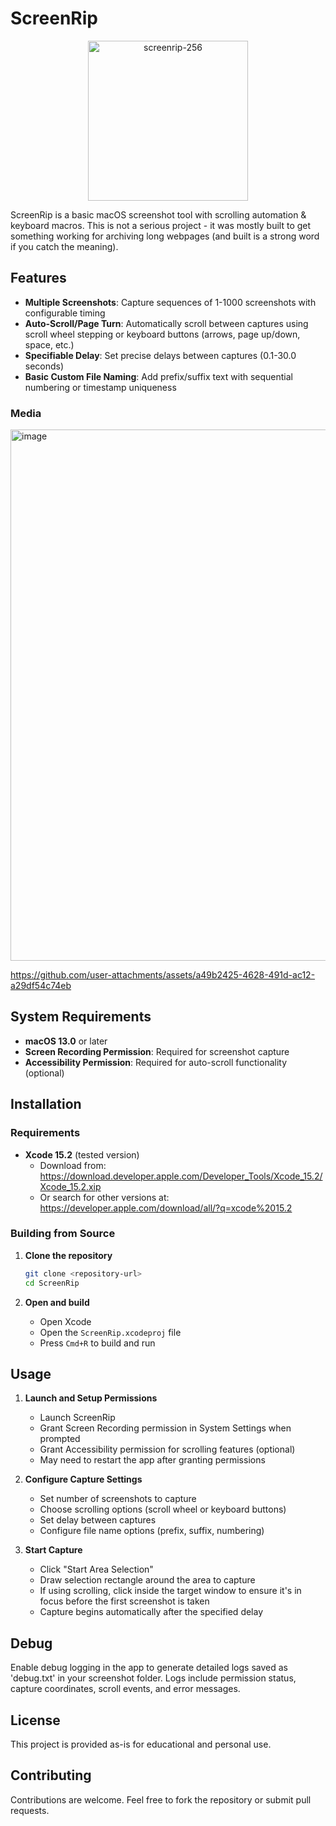 # ScreenRip 

<p align="center"><img width="256" height="256" alt="screenrip-256" src="https://github.com/user-attachments/assets/2613ec87-4906-4a4a-a28c-9550b2b19ac7" /></p>


ScreenRip is a basic macOS screenshot tool with scrolling automation & keyboard macros. This is not a serious project - it was mostly built to get something working for archiving long webpages (and built is a strong word if you catch the meaning).
## Features

- **Multiple Screenshots**: Capture sequences of 1-1000 screenshots with configurable timing
- **Auto-Scroll/Page Turn**: Automatically scroll between captures using scroll wheel stepping or keyboard buttons (arrows, page up/down, space, etc.)
- **Specifiable Delay**: Set precise delays between captures (0.1-30.0 seconds)
- **Basic Custom File Naming**: Add prefix/suffix text with sequential numbering or timestamp uniqueness

### Media
<img width="1080" height="850" alt="image" src="https://github.com/user-attachments/assets/889ddb23-d907-47c1-be44-ca14c167cf4d" />


https://github.com/user-attachments/assets/a49b2425-4628-491d-ac12-a29df54c74eb



## System Requirements

- **macOS 13.0** or later
- **Screen Recording Permission**: Required for screenshot capture
- **Accessibility Permission**: Required for auto-scroll functionality (optional)

## Installation

### Requirements
- **Xcode 15.2** (tested version)
    - Download from: https://download.developer.apple.com/Developer_Tools/Xcode_15.2/Xcode_15.2.xip
    - Or search for other versions at: https://developer.apple.com/download/all/?q=xcode%2015.2

### Building from Source

1. **Clone the repository**
   ```bash
   git clone <repository-url>
   cd ScreenRip
   ```

2. **Open and build**
   - Open Xcode
   - Open the `ScreenRip.xcodeproj` file
   - Press `Cmd+R` to build and run

## Usage

1. **Launch and Setup Permissions**
   - Launch ScreenRip
   - Grant Screen Recording permission in System Settings when prompted
   - Grant Accessibility permission for scrolling features (optional)
   - May need to restart the app after granting permissions

2. **Configure Capture Settings**
   - Set number of screenshots to capture
   - Choose scrolling options (scroll wheel or keyboard buttons)
   - Set delay between captures
   - Configure file name options (prefix, suffix, numbering)

3. **Start Capture**
   - Click "Start Area Selection"
   - Draw selection rectangle around the area to capture
   - If using scrolling, click inside the target window to ensure it's in focus before the first screenshot is taken
   - Capture begins automatically after the specified delay

## Debug

Enable debug logging in the app to generate detailed logs saved as 'debug.txt' in your screenshot folder. Logs include permission status, capture coordinates, scroll events, and error messages.

## License

This project is provided as-is for educational and personal use.

## Contributing

Contributions are welcome. Feel free to fork the repository or submit pull requests.
